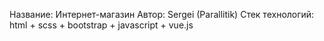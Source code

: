 Название: Интернет-магазин
Автор: Sergei (Parallitik)
Стек технологий: html + scss + bootstrap + javascript + vue.js
